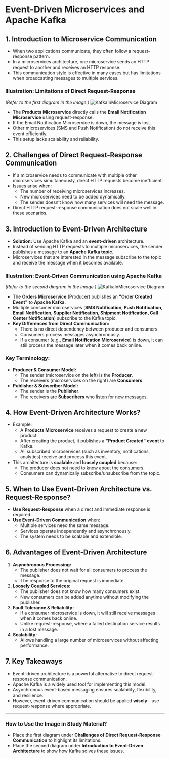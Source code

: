 
# **Event-Driven Microservices and Apache Kafka**

## **1. Introduction to Microservice Communication**
- When two applications communicate, they often follow a request-response pattern.
- In a microservices architecture, one microservice sends an HTTP request to another and receives an HTTP response.
- This communication style is effective in many cases but has limitations when broadcasting messages to multiple services.

### **Illustration: Limitations of Direct Request-Response**
*(Refer to the first diagram in the image.)*
![KafkaInMicroservice Diagram](https://github.com/javaByAbhishek/abhishek-tech-notes/blob/main/src/main/resources/assets/EventDrivenArchitechueWithKafka.JPG?raw=true)
- The **Products Microservice** directly calls the **Email Notification Microservice** using request-response.
- If the Email Notification Microservice is down, the message is lost.
- Other microservices (SMS and Push Notification) do not receive this event efficiently.
- This setup lacks scalability and reliability.

## **2. Challenges of Direct Request-Response Communication**
- If a microservice needs to communicate with multiple other microservices simultaneously, direct HTTP requests become inefficient.
- Issues arise when:
    - The number of receiving microservices increases.
    - New microservices need to be added dynamically.
    - The sender doesn’t know how many services will need the message.
- Direct HTTP request-response communication does not scale well in these scenarios.

## **3. Introduction to Event-Driven Architecture**
- **Solution:** Use Apache Kafka and an **event-driven** architecture.
- Instead of sending HTTP requests to multiple microservices, the sender publishes a message to an **Apache Kafka topic**.
- Microservices that are interested in the message subscribe to the topic and receive the message when it becomes available.

### **Illustration: Event-Driven Communication using Apache Kafka**
*(Refer to the second diagram in the image.)*
![KafkaInMicroservice Diagram](https://github.com/javaByAbhishek/abhishek-tech-notes/blob/main/src/main/resources/assets/EventDrivenArchitechueWithKafka2.JPG?raw=true)
- The **Orders Microservice** (Producer) publishes an **"Order Created Event"** to **Apache Kafka**.
- Multiple consumer microservices (**SMS Notification, Push Notification, Email Notification, Supplier Notification, Shipment Notification, Call Center Notification**) subscribe to the Kafka topic.
- **Key Differences from Direct Communication:**
    - There is no direct dependency between producer and consumers.
    - Consumers process messages asynchronously.
    - If a consumer (e.g., **Email Notification Microservice**) is down, it can still process the message later when it comes back online.

### **Key Terminology:**
- **Producer & Consumer Model:**
    - The sender (microservice on the left) is the **Producer**.
    - The receivers (microservices on the right) are **Consumers**.
- **Publisher & Subscriber Model:**
    - The sender is the **Publisher**.
    - The receivers are **Subscribers** who listen for new messages.

## **4. How Event-Driven Architecture Works?**
- Example:
    - A **Products Microservice** receives a request to create a new product.
    - After creating the product, it publishes a **"Product Created" event** to Kafka.
    - All subscribed microservices (such as inventory, notifications, analytics) receive and process this event.
- This architecture is **scalable** and **loosely coupled** because:
    - The producer does not need to know about the consumers.
    - Consumers can dynamically subscribe/unsubscribe from the topic.

## **5. When to Use Event-Driven Architecture vs. Request-Response?**
- **Use Request-Response** when a direct and immediate response is required.
- **Use Event-Driven Communication** when:
    - Multiple services need the same message.
    - Services operate independently and asynchronously.
    - The system needs to be scalable and extensible.

## **6. Advantages of Event-Driven Architecture**
1. **Asynchronous Processing:**
    - The publisher does not wait for all consumers to process the message.
    - The response to the original request is immediate.
2. **Loosely Coupled Services:**
    - The publisher does not know how many consumers exist.
    - New consumers can be added anytime without modifying the publisher.
3. **Fault Tolerance & Reliability:**
    - If a consumer microservice is down, it will still receive messages when it comes back online.
    - Unlike request-response, where a failed destination service results in a lost message.
4. **Scalability:**
    - Allows handling a large number of microservices without affecting performance.

## **7. Key Takeaways**
- Event-driven architecture is a powerful alternative to direct request-response communication.
- Apache Kafka is a widely used tool for implementing this model.
- Asynchronous event-based messaging ensures scalability, flexibility, and resilience.
- However, event-driven communication should be applied **wisely**—use request-response where appropriate.

---

### **How to Use the Image in Study Material?**
- Place the first diagram under **Challenges of Direct Request-Response Communication** to highlight its limitations.
- Place the second diagram under **Introduction to Event-Driven Architecture** to show how Kafka solves these issues.
